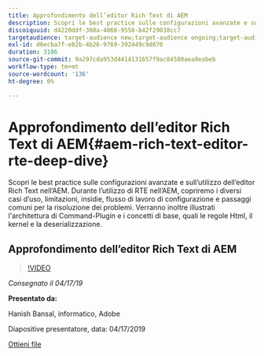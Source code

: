 ```yaml
---
title: Approfondimento dell’editor Rich Text di AEM
description: Scopri le best practice sulle configurazioni avanzate e sull’utilizzo dell’editor Rich Text nell’AEM. Durante l’utilizzo di RTE nell’AEM, copriremo i diversi casi d’uso, limitazioni, insidie, flusso di lavoro di configurazione e passaggi comuni per la risoluzione dei problemi. Verranno inoltre illustrati l'architettura di Command-Plugin e i concetti di base, quali le regole Html, il kernel e la deserializzazione.
discoiquuid: d4220ddf-360a-4068-9558-b42f29038cc7
targetaudience: target-audience new;target-audience ongoing;target-audience upgrader
exl-id: d6ecba7f-e82b-4b26-9769-392449c9d070
duration: 3186
source-git-commit: 9a297cda953d4414131657f9ac84580aea0eabeb
workflow-type: tm+mt
source-wordcount: '136'
ht-degree: 0%

---
```


# Approfondimento dell’editor Rich Text di AEM{#aem-rich-text-editor-rte-deep-dive}

Scopri le best practice sulle configurazioni avanzate e sull’utilizzo dell’editor Rich Text nell’AEM. Durante l’utilizzo di RTE nell’AEM, copriremo i diversi casi d’uso, limitazioni, insidie, flusso di lavoro di configurazione e passaggi comuni per la risoluzione dei problemi. Verranno inoltre illustrati l&#39;architettura di Command-Plugin e i concetti di base, quali le regole Html, il kernel e la deserializzazione.

## Approfondimento dell’editor Rich Text di AEM

>[!VIDEO](https://video.tv.adobe.com/v/27087/?quality=9)

*Consegnato il 04/17/19*

**Presentato da:**

Hanish Bansal, informatico, Adobe

Diapositive presentatore, data: 04/17/2019

[Ottieni file](assets/aem-gems-aem-rte-04172019.pdf)
